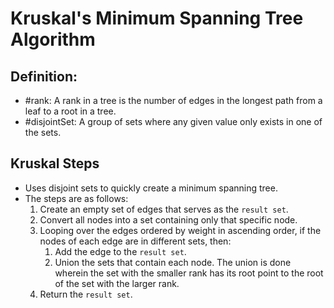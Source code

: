 # Kruskal's Minimum Spanning Tree Algorithm
## Definition: 
* #rank: A rank in a tree is the number of edges in the longest path from a leaf to a root in a tree.
* #disjointSet: A group of sets where any given value only exists in one of the sets.

## Kruskal Steps
* Uses disjoint sets to quickly create a minimum spanning tree.
* The steps are as follows: 
	1. Create an empty set of edges that serves as the `result set`. 
	2. Convert all nodes into a set containing only that specific node.
	3. Looping over the edges ordered by weight in ascending order, if the nodes of each edge are in different sets, then: 
		1. Add the edge to the `result set`.
		2. Union the sets that contain each node. The union is done wherein the set with the smaller rank has its root point to the root of the set with the larger rank.
	4. Return the `result set`.